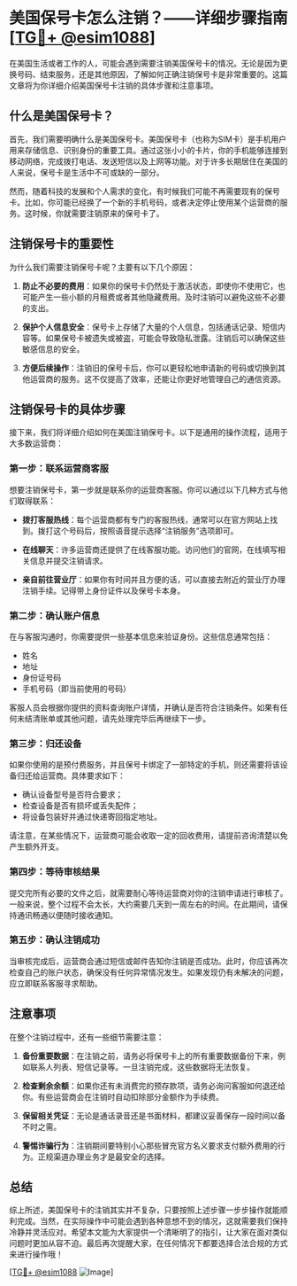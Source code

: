 # 美国保号卡怎么注销？——详细步骤指南[[TG💪+ @esim1088](https://t.me/s/esim1088)]

在美国生活或者工作的人，可能会遇到需要注销美国保号卡的情况。无论是因为更换号码、结束服务，还是其他原因，了解如何正确注销保号卡是非常重要的。这篇文章将为你详细介绍美国保号卡注销的具体步骤和注意事项。

## 什么是美国保号卡？

首先，我们需要明确什么是美国保号卡。美国保号卡（也称为SIM卡）是手机用户用来存储信息、识别身份的重要工具。通过这张小小的卡片，你的手机能够连接到移动网络，完成拨打电话、发送短信以及上网等功能。对于许多长期居住在美国的人来说，保号卡是生活中不可或缺的一部分。

然而，随着科技的发展和个人需求的变化，有时候我们可能不再需要现有的保号卡。比如，你可能已经换了一个新的手机号码，或者决定停止使用某个运营商的服务。这时候，你就需要注销原来的保号卡了。

## 注销保号卡的重要性

为什么我们需要注销保号卡呢？主要有以下几个原因：

1. **防止不必要的费用**：如果你的保号卡仍然处于激活状态，即使你不使用它，也可能产生一些小额的月租费或者其他隐藏费用。及时注销可以避免这些不必要的支出。
   
2. **保护个人信息安全**：保号卡上存储了大量的个人信息，包括通话记录、短信内容等。如果保号卡被遗失或被盗，可能会导致隐私泄露。注销后可以确保这些敏感信息的安全。

3. **方便后续操作**：注销旧的保号卡后，你可以更轻松地申请新的号码或切换到其他运营商的服务。这不仅提高了效率，还能让你更好地管理自己的通信资源。

## 注销保号卡的具体步骤

接下来，我们将详细介绍如何在美国注销保号卡。以下是通用的操作流程，适用于大多数运营商：

### 第一步：联系运营商客服

想要注销保号卡，第一步就是联系你的运营商客服。你可以通过以下几种方式与他们取得联系：

- **拨打客服热线**：每个运营商都有专门的客服热线，通常可以在官方网站上找到。拨打这个号码后，按照语音提示选择“注销服务”选项即可。
  
- **在线聊天**：许多运营商还提供了在线客服功能。访问他们的官网，在线填写相关信息并提交注销请求。

- **亲自前往营业厅**：如果你有时间并且方便的话，可以直接去附近的营业厅办理注销手续。记得带上身份证件以及保号卡本身。

### 第二步：确认账户信息

在与客服沟通时，你需要提供一些基本信息来验证身份。这些信息通常包括：

- 姓名
- 地址
- 身份证号码
- 手机号码（即当前使用的号码）

客服人员会根据你提供的资料查询账户详情，并确认是否符合注销条件。如果有任何未结清账单或其他问题，请先处理完毕后再继续下一步。

### 第三步：归还设备

如果你使用的是预付费服务，并且保号卡绑定了一部特定的手机，则还需要将该设备归还给运营商。具体要求如下：

- 确认设备型号是否符合要求；
- 检查设备是否有损坏或丢失配件；
- 将设备包装好并通过快递寄回指定地址。

请注意，在某些情况下，运营商可能会收取一定的回收费用，请提前咨询清楚以免产生额外开支。

### 第四步：等待审核结果

提交完所有必要的文件之后，就需要耐心等待运营商对你的注销申请进行审核了。一般来说，整个过程不会太长，大约需要几天到一周左右的时间。在此期间，请保持通讯畅通以便随时接收通知。

### 第五步：确认注销成功

当审核完成后，运营商会通过短信或邮件告知你注销是否成功。此时，你应该再次检查自己的账户状态，确保没有任何异常情况发生。如果发现仍有未解决的问题，应立即联系客服寻求帮助。

## 注意事项

在整个注销过程中，还有一些细节需要注意：

1. **备份重要数据**：在注销之前，请务必将保号卡上的所有重要数据备份下来，例如联系人列表、短信记录等。一旦注销完成，这些数据将无法恢复。

2. **检查剩余余额**：如果你还有未消费完的预存款项，请务必询问客服如何退还给你。有些运营商会在注销时自动扣除部分金额作为手续费。

3. **保留相关凭证**：无论是通话录音还是书面材料，都建议妥善保存一段时间以备不时之需。

4. **警惕诈骗行为**：注销期间要特别小心那些冒充官方名义要求支付额外费用的行为。正规渠道办理业务才是最安全的选择。

## 总结

综上所述，美国保号卡的注销其实并不复杂，只要按照上述步骤一步步操作就能顺利完成。当然，在实际操作中可能会遇到各种意想不到的情况，这就需要我们保持冷静并灵活应对。希望本文能为大家提供一个清晰明了的指引，让大家在面对类似问题时更加从容不迫。最后再次提醒大家，在任何情况下都要选择合法合规的方式来进行操作哦！

[[TG💪+ @esim1088](https://t.me/s/esim1088) ![Image](https://i.postimg.cc/4NQfJmqS/Snipaste-2025-05-13-00-14-12.png)]